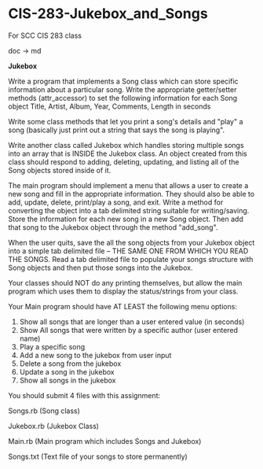 # CIS-283-Jukebox_and_Songs
 For SCC CIS 283 class

doc -> md

**Jukebox**

Write a program that implements a Song class which can store specific information about a particular song.
    Write the appropriate getter/setter methods (attr\_accessor) to set the following information for each Song object
       Title, Artist, Album, Year, Comments, Length in seconds

Write some class methods that let you print a song&#39;s details and &quot;play&quot; a song (basically just print out a string that says the song is playing&quot;.

Write another class called Jukebox which handles storing multiple songs into an array that is INSIDE the Jukebox class. An object created from this class should respond to adding, deleting, updating, and listing all of the Song objects stored inside of it.

  The main program should implement a menu that allows a user to create a new song and fill in the appropriate information. They should also be able to add, update, delete, print/play a song, and exit.   Write a method for converting the object into a tab delimited string suitable for writing/saving.
   Store the information for each new song in a new Song object. Then add that song to the Jukebox object through the method &quot;add\_song&quot;.

When the user quits, save the all the song objects from your Jukebox object into a simple tab delimited file – THE SAME ONE FROM WHICH YOU READ THE SONGS.
      Read a tab delimited file to populate your songs structure with Song objects and then put those songs into the Jukebox.

Your classes should NOT do any printing themselves, but allow the main program which uses them to display the status/strings from your class.

Your Main program should have AT LEAST the following menu options:

1. Show all songs that are longer than a user entered value (in seconds)
2. Show All songs that were written by a specific author (user entered name)
3. Play a specific song
4. Add a new song to the jukebox from user input
5. Delete a song from the jukebox
6. Update a song in the jukebox
7. Show all songs in the jukebox

You should submit 4 files with this assignment:

Songs.rb (Song class)

Jukebox.rb (Jukebox Class)

Main.rb (Main program which includes Songs and Jukebox)

Songs.txt (Text file of your songs to store permanently)
